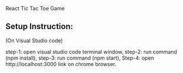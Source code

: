 React Tic Tac Toe Game

Setup Instruction:
--------------------------
(On Visual Studio code)

step-1: open visual studio code terminal window,
step-2: run command (npm install),
step-3: run command (npm start),
Step-4: open http://localhost:3000 link on chrome browser.
